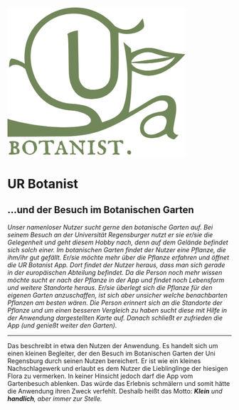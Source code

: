 <img src="Botanist_Logo_g.svg" width="400"></img>
# UR Botanist 
## ...und der Besuch im Botanischen Garten

_Unser namenloser Nutzer sucht gerne den botanische Garten auf. Bei seinem Besuch an der Universität Regensburger nutzt er sie er/sie die Gelegenheit und geht diesem Hobby nach, denn auf dem Gelände befindet sich solch einer. Im botanischen Garten findet der Nutzer eine Pflanze, die ihm/ihr gut gefällt. Er/sie möchte mehr über die Pflanze erfahren und öffnet die UR Botanist App. Dort findet der Nutzer heraus, dass man sich gerade in der europäischen Abteilung befindet. Da die Person noch mehr wissen möchte sucht er nach der Pflanze in der App und findet noch Lebensform und weitere Standorte heraus. Er/sie überlegt sich die Pflanze für den eigenen Garten anzuschaffen, ist sich aber unsicher welche benachbarten Pflanzen am besten wären. Die Person erinnert sich an die Standorte der Pflanze und um einen besseren Vergleich zu haben sucht diese mit Hilfe in der Anwendung dargestellten Karte auf. Danach schließt er zufrieden die App (und genießt weiter den Garten)._

---
Das beschreibt in etwa den Nutzen der Anwendung. Es handelt sich um einen kleinen Begleiter, der den Besuch im Botanischen Garten der Uni Regensburg durch seinen Nutzen bereichert. Er ist wie ein kleines Nachschlagewerk und erlaubt es dem Nutzer die Lieblinglinge der hiesigen Flora zu vermerken. In keiner Hinsicht jedoch darf die App vom Gartenbesuch ablenken. Das würde das Erlebnis schmälern und somit hätte die Anwendung ihren Zweck verfehlt. Deshalb heißt das Motto: _**Klein** und **handlich**, aber immer zur Stelle._



